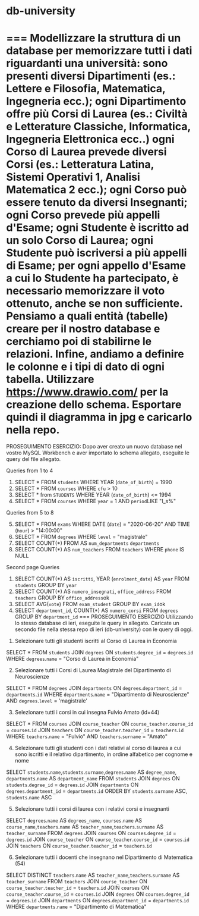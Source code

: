 # db-university
===
Modellizzare la struttura di un database per memorizzare tutti i dati riguardanti una università:
sono presenti diversi Dipartimenti (es.: Lettere e Filosofia, Matematica, Ingegneria ecc.);
ogni Dipartimento offre più Corsi di Laurea (es.: Civiltà e Letterature Classiche, Informatica, Ingegneria Elettronica ecc..)
ogni Corso di Laurea prevede diversi Corsi (es.: Letteratura Latina, Sistemi Operativi 1, Analisi Matematica 2 ecc.);
ogni Corso può essere tenuto da diversi Insegnanti;
ogni Corso prevede più appelli d'Esame;
ogni Studente è iscritto ad un solo Corso di Laurea;
ogni Studente può iscriversi a più appelli di Esame;
per ogni appello d'Esame a cui lo Studente ha partecipato, è necessario memorizzare il voto ottenuto, anche se non sufficiente.
Pensiamo a quali entità (tabelle) creare per il nostro database e cerchiamo poi di stabilirne le relazioni. Infine, andiamo a definire le colonne e i tipi di dato di ogni tabella.
Utilizzare https://www.drawio.com/ per la creazione dello schema.
Esportare quindi il diagramma in jpg e caricarlo nella repo.
===
PROSEGUIMENTO ESERCIZIO:
Dopo aver creato un nuovo database nel vostro MySQL Workbench e aver importato lo schema allegato, eseguite le query del file allegato.

Queries from 1 to 4

1)   SELECT * FROM `students` WHERE YEAR (`date_of_birth`) = 1990
2)   SELECT * FROM `courses` WHERE `cfu` > 10
3)   SELECT * from `STUDENTS` WHERE YEAR (`date_of_birth`) <= 1994
4)   SELECT * FROM `courses` WHERE `year` = 1 AND `period`LIKE "I_s%"

Queries from 5 to 8

5)   SELECT * FROM `exams` WHERE DATE (`date`) = "2020-06-20" AND TIME (`hour`) > "14:00:00"
6)   SELECT * FROM `degrees` WHERE `level` = "magistrale"
7)   SELECT COUNT(*) FROM AS `num_departments` `departments` 
8)   SELECT COUNT(*) AS `num_teachers` FROM `teachers` WHERE `phone` IS NULL

Second page Queries 

1)  SELECT COUNT(*) AS `iscritti`,  YEAR (`enrolment_date`) AS `year` FROM `students` GROUP BY `year`
2)  SELECT COUNT(*) AS `numero_insegnati`, `office_address` FROM `teachers` GROUP BY `office_address`ok
3)  SELECT AVG(`vote`) FROM `exam_student` GROUP BY `exam_id`ok
4)  SELECT `department_id`, COUNT(*) AS `numero_corsi` FROM `degrees` GROUP BY `department_id`
===
PROSEGUIMENTO ESERCIZIO
Utilizzando lo stesso database di ieri, eseguite le query in allegato.
Caricate un secondo file nella stessa repo di ieri (db-university) con le query di oggi.

1. Selezionare tutti gli studenti iscritti al Corso di Laurea in Economia
   
SELECT *
FROM `students`
JOIN `degrees` ON `students`.`degree_id` = `degrees`.`id`
WHERE `degrees`.`name` = "Corso di Laurea in Economia"

2. Selezionare tutti i Corsi di Laurea Magistrale del Dipartimento di Neuroscienze
   
SELECT *
FROM `degrees`
JOIN `departments` ON `degrees`.`department_id` = `departments`.`id`
WHERE `departments`.`name` = "Dipartimento di Neuroscienze"
AND `degrees`.`level` = 'magistrale'

3. Selezionare tutti i corsi in cui insegna Fulvio Amato (id=44)
    
SELECT *
FROM `courses`
JOIN `course_teacher` ON `course_teacher`.`course_id` = `courses`.`id`
JOIN `teachers` ON `course_teacher`.`teacher_id` = `teachers`.`id`
WHERE `teachers`.`name` = "Fulvio"
AND `teachers`.`surname` = "Amato"

4. Selezionare tutti gli studenti con i dati relativi al corso di laurea a cui
 sono iscritti e il relativo dipartimento, in ordine alfabetico per cognome e
 nome

SELECT `students`.`name`,`students`.`surname`,`degrees`.`name` AS `degree_name`, `departments`.`name` AS `department_name`
FROM `students`
JOIN `degrees` ON `students`.`degree_id` = `degrees`.`id`
JOIN `departments` ON `degrees`.`department_id` = `departments`.`id`
ORDER BY `students`.`surname` ASC, `students`.`name` ASC

5. Selezionare tutti i corsi di laurea con i relativi corsi e insegnanti
   
SELECT `degrees`.`name` AS `degrees_name`, `courses`.`name` AS `course_name`,`teachers`.`name` AS `teacher_name`,`teachers`.`surname` AS `teacher_surname`
FROM `degrees`
JOIN `courses` ON `courses`.`degree_id` = `degrees`.`id`
JOIN `course_teacher` ON `course_teacher`.`course_id` = `courses`.`id`
JOIN `teachers` ON `course_teacher`.`teacher_id` = `teachers`.`id`

6. Selezionare tutti i docenti che insegnano nel Dipartimento di
 Matematica (54)

SELECT DISTINCT `teachers`.`name` AS `teacher_name`,`teachers`.`surname` AS `teacher_surname` 
FROM `teachers`
JOIN `course_teacher` ON `course_teacher`.`teacher_id` = `teachers`.`id`
JOIN `courses` ON `course_teacher`.`course_id` = `courses`.`id`
JOIN `degrees` ON `courses`.`degree_id` = `degrees`.`id`
JOIN `departments` ON `degrees`.`department_id` = `departments`.`id`
WHERE `departments`.`name` = "Dipartimento di Matematica"




